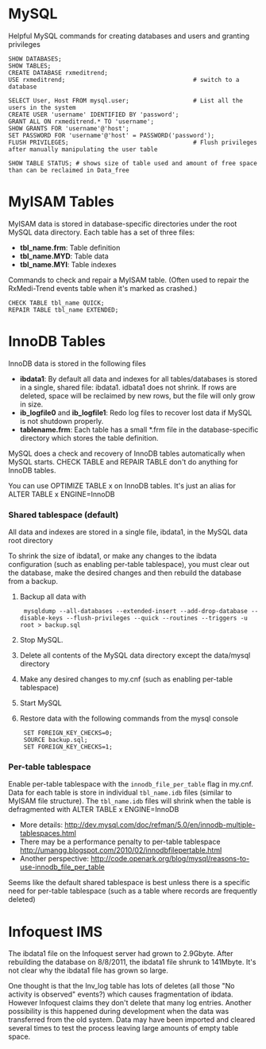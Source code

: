 # MySQL

Helpful MySQL commands for creating databases and users and granting privileges

    SHOW DATABASES;
    SHOW TABLES;
    CREATE DATABASE rxmeditrend;
    USE rxmeditrend;                                    # switch to a database
    
    SELECT User, Host FROM mysql.user;                  # List all the users in the system
    CREATE USER 'username' IDENTIFIED BY 'password';
    GRANT ALL ON rxmeditrend.* TO 'username';
    SHOW GRANTS FOR 'username'@'host';
    SET PASSWORD FOR 'username'@'host' = PASSWORD('password');
    FLUSH PRIVILEGES;                                   # Flush privileges after manually manipulating the user table
    
    SHOW TABLE STATUS; # shows size of table used and amount of free space than can be reclaimed in Data_free

# MyISAM Tables

MyISAM data is stored in database-specific directories under the root MySQL data directory. Each table has
a set of three files:

* **tbl\_name.frm**: Table definition
* **tbl\_name.MYD**: Table data
* **tbl\_name.MYI**: Table indexes

Commands to check and repair a MyISAM table. (Often used to repair the RxMedi-Trend events table
when it's marked as crashed.)

    CHECK TABLE tbl_name QUICK;
    REPAIR TABLE tbl_name EXTENDED;

# InnoDB Tables

InnoDB data is stored in the following files

* **ibdata1**: By default all data and indexes for all tables/databases is stored in a single, shared file:
ibdata1. idbata1 does not shrink. If rows are deleted, space will be reclaimed by new rows, but the file
will only grow in size.
* **ib\_logfile0** and **ib\_logfile1**: Redo log files to recover lost data if MySQL is not shutdown properly.
* **tablename.frm**: Each table has a small *.frm file in the database-specific directory which stores the
table definition.

MySQL does a check and recovery of InnoDB tables automatically when MySQL starts.
CHECK TABLE and REPAIR TABLE don't do anything for InnoDB tables.

You can use OPTIMIZE TABLE x on InnoDB tables. It's just an alias for ALTER TABLE x ENGINE=InnoDB

### Shared tablespace (default)

All data and indexes are stored in a single file, ibdata1, in the MySQL data root directory

To shrink the size of ibdata1, or make any changes to the ibdata configuration (such as enabling per-table
tablespace), you must clear out the database, make the desired changes and then rebuild the database from a
backup.

1. Backup all data with

        mysqldump --all-databases --extended-insert --add-drop-database --disable-keys --flush-privileges --quick --routines --triggers -u root > backup.sql

2. Stop MySQL.

3. Delete all contents of the MySQL data directory except the data/mysql directory

4. Make any desired changes to my.cnf (such as enabling per-table tablespace)

5. Start MySQL 
    
6. Restore data with the following commands from the mysql console

        SET FOREIGN_KEY_CHECKS=0;
        SOURCE backup.sql;
        SET FOREIGN_KEY_CHECKS=1;

### Per-table tablespace

Enable per-table tablespace with the `innodb_file_per_table` flag in my.cnf. Data for each table is store in
individual `tbl_name.idb` files (similar to MyISAM file structure). The `tbl_name.idb` files will shrink when the table is defragmented with
ALTER TABLE x ENGINE=InnoDB

* More details: <http://dev.mysql.com/doc/refman/5.0/en/innodb-multiple-tablespaces.html>
* There may be a performance penalty to per-table tablespace <http://umangg.blogspot.com/2010/02/innodbfilepertable.html>
* Another perspective: <http://code.openark.org/blog/mysql/reasons-to-use-innodb_file_per_table>

Seems like the default shared tablespace is best unless there is a specific need for per-table tablespace
(such as a table where records are frequently deleted)

# Infoquest IMS

The ibdata1 file on the Infoquest server had grown to 2.9Gbyte. After rebuilding the database on 8/8/2011,
the ibdata1 file shrunk to 141Mbyte. It's not clear why the ibdata1 file has grown so large.

One thought is that the Inv_log table has lots of deletes (all those "No activity is observed" events?)
which causes fragmentation of ibdata. However Infoquest claims they don't delete that many log entries.
Another possibility is this happened during development when the data was transferred from the old system.
Data may have been imported and cleared several times to test the process leaving large amounts of empty
table space.
